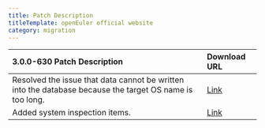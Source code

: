 ```yaml
---
title: Patch Description
titleTemplate: openEuler official website
category: migration
---
```


| 3.0.0-630 Patch Description  | Download URL |
| :------------ | :------------ |
|  Resolved the issue that data cannot be written into the database because the target OS name is too long. |  [Link](https://repo.oepkgs.net/openEuler/rpm/openEuler-20.03-LTS-SP1/contrib/x2openEuler/x86_64/Packages/x2openEuler-core-patch-3.0.0-20230713.x86_64.rpm) |
| Added system inspection items.                  |  [Link](https://repo.oepkgs.net/openEuler/rpm/openEuler-20.03-LTS-SP1/contrib/x2openEuler/x86_64/Packages/x2openEuler-upgrade-patch-3.0.0-20230731.x86_64.rpm) |
